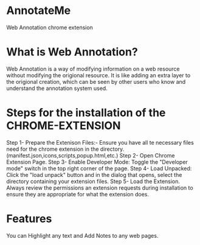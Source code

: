# AnnotateMe
Web Annotation chrome extension
# What is Web Annotation?
Web Annotation is a way of modifying information on a web resource without modifying the origional resource. It is like adding an extra layer to the origional creation, which can be seen by other users who know and understand the annotation system used.
# Steps for the installation of the CHROME-EXTENSION
Step 1- Prepare the Extenison Files:- Ensure you have all te necessary files need for the chrome extension in the directory. (manifest.json,icons,scripts,popup.html,etc.) 
Step 2- Open Chrome Extension Page.
Step 3- Enable Developer Mode: Toggle the "Developer mode" switch in the top right corner of the page.
Step 4- Load Unpacked: Click the "load unpack" button and in the dialog that opens, select the directory containing your extension files.
Step 5- Load the Extension.
Always review the permissions an extension requests during installation to ensure they are appropriate for what the extension does.
# Features
You can Highlight any text and Add Notes to any web pages.
